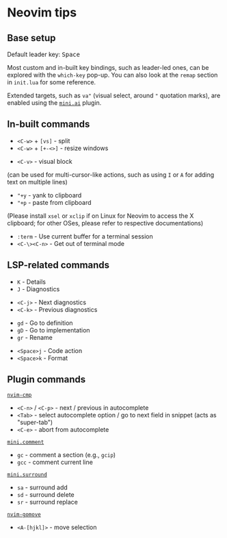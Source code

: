# Neovim tips

## Base setup

Default leader key: <kbd>Space</kbd>

Most custom and in-built key bindings, such as leader-led ones,
can be explored with the `which-key` pop-up.
You can also look at the `remap` section in `init.lua` for some reference.

Extended targets,
such as `va"` (visual select, around `"` quotation marks),
are enabled using the
[`mini.ai`](https://github.com/echasnovski/mini.nvim/blob/main/readmes/mini-ai.md)
plugin.

## In-built commands

- `<C-w>` + `[vs]` - split
- `<C-w>` + `[+-<>]` - resize windows

* `<C-v>` - visual block

(can be used for multi-cursor-like actions,
such as using `I` or `A` for adding text on multiple lines)

- `"+y` - yank to clipboard
- `"+p` - paste from clipboard

(Please install `xsel` or `xclip` if on Linux
for Neovim to access the X clipboard;
for other OSes, please refer to respective documentations)

* `:term` - Use current buffer for a terminal session
* `<C-\><C-n>` - Get out of terminal mode

## LSP-related commands

- `K` - Details
- `J` - Diagnostics

* `<C-j>` - Next diagnostics
* `<C-k>` - Previous diagnostics

- `gd` - Go to definition
- `gD` - Go to implementation
- `gr` - Rename

* `<Space>j` - Code action
* `<Space>k` - Format

## Plugin commands

[`nvim-cmp`](https://github.com/hrsh7th/nvim-cmp)
- `<C-n>` / `<C-p>` - next / previous in autocomplete
- `<Tab>` - select autocomplete option / go to next field in snippet
  (acts as "super-tab")
- `<C-e>` - abort from autocomplete

[`mini.comment`](https://github.com/echasnovski/mini.nvim/blob/main/readmes/mini-comment.md)
- `gc` - comment a section (e.g., `gcip`)
- `gcc` - comment current line

[`mini.surround`](https://github.com/echasnovski/mini.nvim/blob/main/readmes/mini-surround.md)
- `sa` - surround add
- `sd` - surround delete
- `sr` - surround replace

[`nvim-gomove`](https://github.com/booperlv/nvim-gomove)
- `<A-[hjkl]>` - move selection
